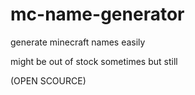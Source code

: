 # mc-name-generator


generate minecraft names easily

might be out of stock sometimes but still

(OPEN SCOURCE)
